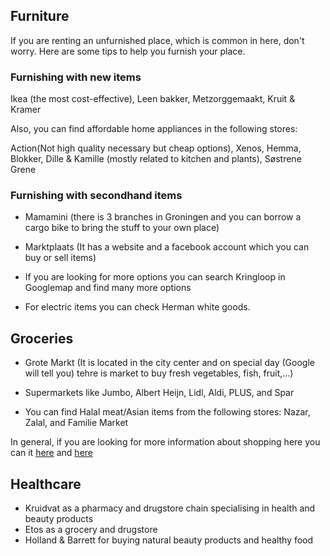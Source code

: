 ## Furniture
If you are renting an unfurnished place, which is common in here, don't worry. Here are some tips to help you furnish your place. 

### Furnishing with new items

Ikea (the most cost-effective), Leen bakker, Metzorggemaakt, Kruit & Kramer

Also, you can find affordable home appliances in the following stores:

Action(Not high quality necessary but cheap options), Xenos, Hemma, Blokker, Dille & Kamille (mostly related to kitchen and plants), Søstrene Grene

### Furnishing with secondhand items

- Mamamini (there is 3 branches in Groningen and you can borrow a cargo bike to bring the stuff to your own place)

- Marktplaats (It has a website and a facebook account which you can buy or sell items)

- If you are looking for more options you can search Kringloop in Googlemap and find many more options

- For electric items you can check Herman white goods.

## Groceries
- Grote Markt (It is located in the city center and on special day (Google will tell you) tehre is market to buy fresh vegetables, fish, fruit,...)

- Supermarkets like Jumbo, Albert Heijn, Lidl, Aldi, PLUS, and Spar

- You can find Halal meat/Asian items from the following stores: Nazar, Zalal, and Familie Market


In general, if you are looking for more information about shopping here you can it [here](https://www.expatica.com/nl/living/household/shopping-netherlands-130388/) and [here](https://ukrant.nl/where-do-i-buy-food/?lang=en)

## Healthcare 
- Kruidvat as a pharmacy and drugstore chain specialising in health and beauty products
- Etos as a grocery and drugstore
- Holland & Barrett for buying natural beauty products and healthy food
